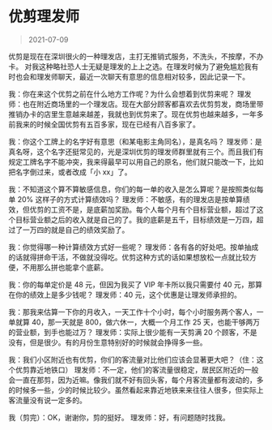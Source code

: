 # 优剪理发师

> 2021-07-09

优剪是现在在深圳很火的一种理发店，主打无推销式服务，不洗头，不按摩，不办卡。
对我这种略社恐人士无疑是理发的上上之选。在理发时候为了避免尴尬我有时也会和理发师聊天，最近一次聊天有意思的信息相对较多，因此记录一下。

我：你在来这个优剪之前在什么地方工作呢？为什么会想着到优剪来呢？
理发师：也在附近商场里的一个理发店。现在大部分顾客都喜欢去优剪剪发，商场里带推销办卡的店里生意越来越差，我就也到优剪来了。现在优剪也越来越多，一年多前我来的时候全国优剪有五百多家，现在已经有八百多家了。

我：你这个工牌上的名字好有意思（和某电影主角同名），是真名吗？
理发师：是真名呀，这个名字还挺常见的，光是深圳优剪的理发师群里就有三个。而且我们有规定工牌名字不能冲突，我来得最早可以用自己的原名，他们就只能改一下，比如把名字倒过来，或者改成「小 xx」了。

我：不知道这个算不算敏感信息，你们的每一单的收入是怎么算呢？是按照类似每单 20% 这样子的方式计算绩效吗？
理发师：不敏感，有的理发店是按单算绩效，但优剪的工资不是，是底薪加奖励。每个人每个月有个目标营业额，超过了这个目标营业额之后的收入就是自己的了。我的底薪是五千，目标绩效是一万四，超过了一万四的就是自己的绩效奖励了。

我：你觉得哪一种计算绩效方式好一些呢？
理发师：各有各的好处吧。按单抽成的话就得拼命干活，不做就没得吃。优剪这种方式的话如果想放松一点就比较方便，不用那么拼也能拿个底薪。

我：你的每单定价是 48 元，但因为我买了 VIP 年卡所以我只需要付 40 元，那算在你的绩效上是多少钱呢？
理发师：40 元，这个优惠是让理发师承担的。

我：那我来估算一下你的月收入，一天工作十个小时，每个小时服务两个客人，一单就算 40，那一天就是 800，做六休一，大概一个月工作 25 天，也能干够两万的营业额，到手也能过万？
理发师：实际上很少能有一天剪满 20 个顾客，不是没有，但是很少。有的月份生意特别好的时候就会挣得多一些。

我：我们小区附近也有优剪，你们的客流量对比他们应该会显著更大吧？（住：这个优剪靠近地铁口）
理发师：不一定，他们的客流量很稳定，居民区附近的一般会一直在那剪，因为近嘛。像我们就不好有回头客，每个月客流量都有波动的，多的时候多一些，少的时候比较少。虽然看起来靠近地铁来来往往人很多，但实际上客流量没有说一定多的。

我（剪完）：OK，谢谢你，剪的挺好。
理发师：好，有问题随时找我。